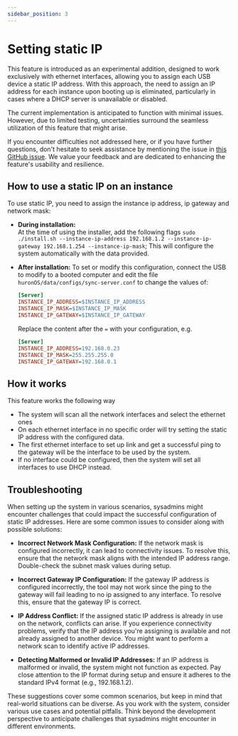 ```yaml
---
sidebar_position: 3
---
```

# Setting static IP
This feature is introduced as an experimental addition, designed to work exclusively with ethernet interfaces, allowing you to assign each USB device a static IP address. With this approach, the need to assign an IP address for each instance upon booting up is eliminated, particularly in cases where a DHCP server is unavailable or disabled.  

The current implementation is anticipated to function with minimal issues. However, due to limited testing, uncertainties surround the seamless utilization of this feature that might arise. 

If you encounter difficulties not addressed here, or if you have further questions, don't hesitate to seek assistance by mentioning the issue in [this GitHub issue](https://github.com/equetzal/huronOS-build-tools/issues/182). We value your feedback and are dedicated to enhancing the feature's usability and resilience.

## How to use a static IP on an instance

To use static IP, you need to assign the instance ip address, ip gateway and network mask:
- **During installation:**  
    At the time of using the installer, add the following flags `sudo ./install.sh --instance-ip-address 192.168.1.2 --instance-ip-gateway 192.168.1.254 --instance-ip-mask`; This will configure the system automatically with the data provided.

- **After installation:**
    To set or modify this configuration, connect the USB to modify to a booted computer and edit the file `huronOS/data/configs/sync-server.conf` to change the values of:
    ```ini
    [Server]
    INSTANCE_IP_ADDRESS=$INSTANCE_IP_ADDRESS
    INSTANCE_IP_MASK=$INSTANCE_IP_MASK
    INSTANCE_IP_GATEWAY=$INSTANCE_IP_GATEWAY
    ```
    Replace the content after the `=` with your configuration, e.g.
    ```ini
    [Server]
    INSTANCE_IP_ADDRESS=192.168.0.23
    INSTANCE_IP_MASK=255.255.255.0
    INSTANCE_IP_GATEWAY=192.168.0.1
    ```

## How it works
This feature works the following way
- The system will scan all the network interfaces and select the ethernet ones 
- On each ethernet interface in no specific order will try setting the static IP address with the configured data. 
- The first ethernet interface to set up link and get a successful ping to the gateway will be the interface to be used by the system. 
- If no interface could be configured, then the system will set all interfaces to use DHCP instead.

## Troubleshooting

When setting up the system in various scenarios, sysadmins might encounter challenges that could impact the successful configuration of static IP addresses. Here are some common issues to consider along with possible solutions:

- **Incorrect Network Mask Configuration:** If the network mask is configured incorrectly, it can lead to connectivity issues. To resolve this, ensure that the network mask aligns with the intended IP address range. Double-check the subnet mask values during setup.

- **Incorrect Gateway IP Configuration:** If the gateway IP address is configured incorrectly, the tool may not work since the ping to the gateway will fail leading to no ip assigned to any interface. To resolve this, ensure that the gateway IP is correct.

- **IP Address Conflict:** If the assigned static IP address is already in use on the network, conflicts can arise. If you experience connectivity problems, verify that the IP address you're assigning is available and not already assigned to another device. You might want to perform a network scan to identify active IP addresses.

- **Detecting Malformed or Invalid IP Addresses:** If an IP address is malformed or invalid, the system might not function as expected. Pay close attention to the IP format during setup and ensure it adheres to the standard IPv4 format (e.g., 192.168.1.2).

These suggestions cover some common scenarios, but keep in mind that real-world situations can be diverse. As you work with the system, consider various use cases and potential pitfalls. Think beyond the development perspective to anticipate challenges that sysadmins might encounter in different environments.
